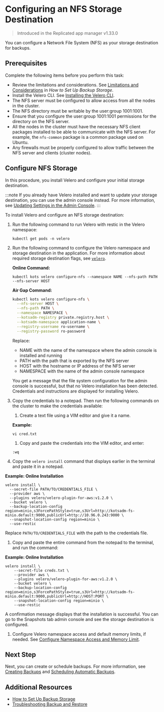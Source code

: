 # Configuring an NFS Storage Destination

> Introduced in the Replicated app manager v1.33.0

You can configure a Network File System (NFS) as your storage destination for backups.

## Prerequisites

Complete the following items before you perform this task:

* Review the limitations and considerations. See [Limitations and Considerations](snapshots-understanding#limitations-and-considerations) in _How to Set Up Backup Storage_.
* Install the Velero CLI. See [Installing the Velero CLI](snapshots-velero-cli-installing).
* The NFS server must be configured to allow access from all the nodes in the cluster.
* The NFS directory must be writable by the user:group 1001:1001.
* Ensure that you configure the user:group 1001:1001 permissions for the directory on the NFS server.
* All the nodes in the cluster must have the necessary NFS client packages installed to be able to communicate with the NFS server. For example, the `nfs-common` package is a common package used on Ubuntu.
* Any firewalls must be properly configured to allow traffic between the NFS server and clients (cluster nodes).

## Configure NFS Storage

In this procedure, you install Velero and configure your initial storage destination.

:::note
If you already have Velero installed and want to update your storage destination, you can use the admin console instead. For more information, see [Updating Settings in the Admin Console](snapshots-updating-with-admin-console).
:::

To install Velero and configure an NFS storage destination:

1. Run the following command to run Velero with restic in the Velero namespace:

    ```
    kubectl get pods -n velero
    ```

1. Run the following command to configure the Velero namespace and storage destination in the application. For more information about required storage destination flags, see [`velero`](/reference/kots-cli-velero-index).

    **Online Command:**

    ```
    kubectl kots velero configure-nfs --namespace NAME --nfs-path PATH --nfs-server HOST
    ```

    **Air Gap Command:**

      ```bash
      kubectl kots velero configure-nfs \
        --nfs-server HOST \
        --nfs-path PATH \
        --namespace NAMESPACE \
        --kotsadm-registry private.registry.host \
        --kotsadm-namespace application-name \
        --registry-username ro-username \
        --registry-password ro-password

      ```
    Replace:

    - NAME with the name of the namespace where the admin console is installed and running
    - PATH with the path that is exported by the NFS server
    - HOST with the hostname or IP address of the NFS server
    - NAMESPACE with the name of the admin console namespace

    You get a message that the file system configuration for the admin console is successful, but that no Velero installation has been detected. Credentials and instructions are displayed for installing Velero.

1. Copy the credentials to a notepad. Then run the following commands on the cluster to make the credentials available:

    1. Create a text file using a VIM editor and give it a name.

      **Example:**

      ```
      vi cred.txt
      ```

    1. Copy and paste the credentials into the VIM editor, and enter:

      ```
      :wq
      ```

1. Copy the `velero install` command that displays earlier in the terminal and paste it in a notepad.

  **Example: Online Installation**

  ```
  velero install \
    --secret-file PATH/TO/CREDENTIALS_FILE \
    --provider aws \
    --plugins velero/velero-plugin-for-aws:v1.2.0 \
    --bucket velero \
    --backup-location-config region=minio,s3ForcePathStyle=true,s3Url=http://kotsadm-fs-minio.default:9000,publicUrl=http://10.96.0.243:9000 \
    --snapshot-location-config region=minio \
    --use-restic
  ```

  Replace `PATH/TO/CREDENTIALS_FILE` with the path to the credentials file.

1. Copy and paste the entire command from the notepad to the terminal, and run the command:

  **Example: Online Installation**

  ```
  velero install \
      --secret-file creds.txt \
      --provider aws \
      --plugins velero/velero-plugin-for-aws:v1.2.0 \
      --bucket velero \
      --backup-location-config region=minio,s3ForcePathStyle=true,s3Url=http://kotsadm-fs-minio.default:9000,publicUrl=http://HOST:PORT \
      --snapshot-location-config region=minio \
      --use-restic
  ```

  A confirmation message displays that the installation is successful. You can go to the Snapshots tab admin console and see the storage destination is configured.

1. Configure Velero namespace access and default memory limits, if needed. See [Configure Namespace Access and Memory Limit](snapshots-velero-installing-config).

## Next Step

Next, you can create or schedule backups. For more information, see [Creating Backups](snapshots-creating) and [Scheduling Automatic Backups](snapshots-scheduling).

## Additional Resources

* [How to Set Up Backup Storage](snapshots-understanding)
* [Troubleshooting Backup and Restore](snapshots-troubleshooting-backup-restore)
